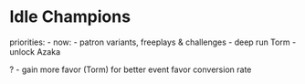 Idle Champions
===============

priorities:
	- now:
		- patron variants, freeplays & challenges
		- deep run Torm
		- unlock Azaka

?	- gain more favor (Torm) for better event favor conversion rate
